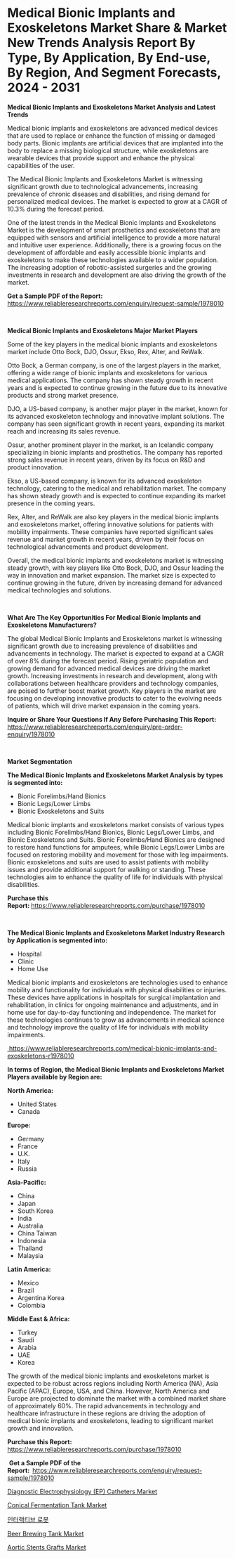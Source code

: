 <p><h1>Medical Bionic Implants and Exoskeletons Market Share & Market New Trends Analysis Report By Type, By Application, By End-use, By Region, And Segment Forecasts, 2024 - 2031</h1></p><p><strong>Medical Bionic Implants and Exoskeletons Market Analysis and Latest Trends</strong></p>
<p><p>Medical bionic implants and exoskeletons are advanced medical devices that are used to replace or enhance the function of missing or damaged body parts. Bionic implants are artificial devices that are implanted into the body to replace a missing biological structure, while exoskeletons are wearable devices that provide support and enhance the physical capabilities of the user.</p><p>The Medical Bionic Implants and Exoskeletons Market is witnessing significant growth due to technological advancements, increasing prevalence of chronic diseases and disabilities, and rising demand for personalized medical devices. The market is expected to grow at a CAGR of 10.3% during the forecast period.</p><p>One of the latest trends in the Medical Bionic Implants and Exoskeletons Market is the development of smart prosthetics and exoskeletons that are equipped with sensors and artificial intelligence to provide a more natural and intuitive user experience. Additionally, there is a growing focus on the development of affordable and easily accessible bionic implants and exoskeletons to make these technologies available to a wider population. The increasing adoption of robotic-assisted surgeries and the growing investments in research and development are also driving the growth of the market.</p></p>
<p><strong>Get a Sample PDF of the Report:&nbsp;</strong> <a href="https://www.reliableresearchreports.com/enquiry/request-sample/1978010">https://www.reliableresearchreports.com/enquiry/request-sample/1978010</a></p>
<p>&nbsp;</p>
<p><strong>Medical Bionic Implants and Exoskeletons Major Market Players</strong></p>
<p><p>Some of the key players in the medical bionic implants and exoskeletons market include Otto Bock, DJO, Ossur, Ekso, Rex, Alter, and ReWalk. </p><p>Otto Bock, a German company, is one of the largest players in the market, offering a wide range of bionic implants and exoskeletons for various medical applications. The company has shown steady growth in recent years and is expected to continue growing in the future due to its innovative products and strong market presence. </p><p>DJO, a US-based company, is another major player in the market, known for its advanced exoskeleton technology and innovative implant solutions. The company has seen significant growth in recent years, expanding its market reach and increasing its sales revenue.</p><p>Ossur, another prominent player in the market, is an Icelandic company specializing in bionic implants and prosthetics. The company has reported strong sales revenue in recent years, driven by its focus on R&D and product innovation.</p><p>Ekso, a US-based company, is known for its advanced exoskeleton technology, catering to the medical and rehabilitation market. The company has shown steady growth and is expected to continue expanding its market presence in the coming years.</p><p>Rex, Alter, and ReWalk are also key players in the medical bionic implants and exoskeletons market, offering innovative solutions for patients with mobility impairments. These companies have reported significant sales revenue and market growth in recent years, driven by their focus on technological advancements and product development. </p><p>Overall, the medical bionic implants and exoskeletons market is witnessing steady growth, with key players like Otto Bock, DJO, and Ossur leading the way in innovation and market expansion. The market size is expected to continue growing in the future, driven by increasing demand for advanced medical technologies and solutions.</p></p>
<p>&nbsp;</p>
<p><strong>What Are The Key Opportunities For Medical Bionic Implants and Exoskeletons Manufacturers?</strong></p>
<p><p>The global Medical Bionic Implants and Exoskeletons market is witnessing significant growth due to increasing prevalence of disabilities and advancements in technology. The market is expected to expand at a CAGR of over 8% during the forecast period. Rising geriatric population and growing demand for advanced medical devices are driving the market growth. Increasing investments in research and development, along with collaborations between healthcare providers and technology companies, are poised to further boost market growth. Key players in the market are focusing on developing innovative products to cater to the evolving needs of patients, which will drive market expansion in the coming years.</p></p>
<p><strong>Inquire or Share Your Questions If Any Before Purchasing This Report:</strong> <a href="https://www.reliableresearchreports.com/enquiry/pre-order-enquiry/1978010">https://www.reliableresearchreports.com/enquiry/pre-order-enquiry/1978010</a></p>
<p>&nbsp;</p>
<p><strong>Market Segmentation</strong></p>
<p><strong>The Medical Bionic Implants and Exoskeletons Market Analysis by types is segmented into:</strong></p>
<p><ul><li>Bionic Forelimbs/Hand Bionics</li><li>Bionic Legs/Lower Limbs</li><li>Bionic Exoskeletons and Suits</li></ul></p>
<p><p>Medical bionic implants and exoskeletons market consists of various types including Bionic Forelimbs/Hand Bionics, Bionic Legs/Lower Limbs, and Bionic Exoskeletons and Suits. Bionic Forelimbs/Hand Bionics are designed to restore hand functions for amputees, while Bionic Legs/Lower Limbs are focused on restoring mobility and movement for those with leg impairments. Bionic exoskeletons and suits are used to assist patients with mobility issues and provide additional support for walking or standing. These technologies aim to enhance the quality of life for individuals with physical disabilities.</p></p>
<p><strong>Purchase this Report:&nbsp;</strong><a href="https://www.reliableresearchreports.com/purchase/1978010">https://www.reliableresearchreports.com/purchase/1978010</a></p>
<p>&nbsp;</p>
<p><strong>The Medical Bionic Implants and Exoskeletons Market Industry Research by Application is segmented into:</strong></p>
<p><ul><li>Hospital</li><li>Clinic</li><li>Home Use</li></ul></p>
<p><p>Medical bionic implants and exoskeletons are technologies used to enhance mobility and functionality for individuals with physical disabilities or injuries. These devices have applications in hospitals for surgical implantation and rehabilitation, in clinics for ongoing maintenance and adjustments, and in home use for day-to-day functioning and independence. The market for these technologies continues to grow as advancements in medical science and technology improve the quality of life for individuals with mobility impairments.</p></p>
<p><a href="https://www.reliableresearchreports.com/medical-bionic-implants-and-exoskeletons-r1978010">&nbsp;https://www.reliableresearchreports.com/medical-bionic-implants-and-exoskeletons-r1978010</a></p>
<p><strong>In terms of Region, the Medical Bionic Implants and Exoskeletons Market Players available by Region are:</strong></p>
<p>
    <p> <strong> North America: </strong>
        <ul>
            <li>United States</li>
            <li>Canada</li>
        </ul>
        </p> 
    <p> <strong> Europe: </strong>
        <ul>
            <li>Germany</li>
            <li>France</li>
            <li>U.K.</li>
            <li>Italy</li>
            <li>Russia</li>
        </ul>
        </p> 
    <p> <strong> Asia-Pacific: </strong>
        <ul>
            <li>China</li>
            <li>Japan</li>
            <li>South Korea</li>
            <li>India</li>
            <li>Australia</li>
            <li>China Taiwan</li>
            <li>Indonesia</li>
            <li>Thailand</li>
            <li>Malaysia</li>
        </ul>
        </p> 
    <p> <strong> Latin America: </strong>
        <ul>
            <li>Mexico</li>
            <li>Brazil</li>
            <li>Argentina Korea</li>
            <li>Colombia</li>
        </ul>
        </p> 
    <p> <strong> Middle East & Africa: </strong>
        <ul>
            <li>Turkey</li>
            <li>Saudi</li>
            <li>Arabia</li>
            <li>UAE</li>
            <li>Korea</li>
        </ul>
    </p>
    </p>
<p><p>The growth of the medical bionic implants and exoskeletons market is expected to be robust across regions including North America (NA), Asia Pacific (APAC), Europe, USA, and China. However, North America and Europe are projected to dominate the market with a combined market share of approximately 60%. The rapid advancements in technology and healthcare infrastructure in these regions are driving the adoption of medical bionic implants and exoskeletons, leading to significant market growth and innovation.</p></p>
<p><strong>Purchase this Report: </strong><a href="https://www.reliableresearchreports.com/purchase/1978010">https://www.reliableresearchreports.com/purchase/1978010</a></p>
<p>&nbsp;<strong>Get a Sample PDF of the Report:&nbsp;&nbsp;</strong><a href="https://www.reliableresearchreports.com/enquiry/request-sample/1978010">https://www.reliableresearchreports.com/enquiry/request-sample/1978010</a></p>
<p><strong></strong></p>
<p><p><a href="https://github.com/eeaveuhhh/Market-Research-Report-List-2/blob/main/diagnostic-electrophysiology-ep-catheters-market.md">Diagnostic Electrophysiology (EP) Catheters Market</a></p><p><a href="https://www.linkedin.com/pulse/conical-fermentation-tank-market-insights-cagr-trends-mopwe">Conical Fermentation Tank Market</a></p><p><a href="https://medium.com/@dandier2003/%EC%9D%B8%ED%84%B0%EB%9E%99%ED%8B%B0%EB%B8%8C-%EB%A1%9C%EB%B4%87-%EC%8B%9C%EC%9E%A5%EC%9D%80-%EC%8B%9C%EC%9E%A5-%EC%A0%90%EC%9C%A0%EC%9C%A8-%EC%8B%9C%EC%9E%A5-%ED%8A%B8%EB%A0%8C%EB%93%9C-%EB%B0%8F-%EC%8B%9C%EC%9E%A5-%EC%84%B1%EC%9E%A5%EC%97%90-%EB%8C%80%ED%95%9C-%EC%A0%95%EB%B3%B4%EB%A5%BC-%EC%A0%9C%EA%B3%B5%ED%95%A9%EB%8B%88%EB%8B%A4-d8765857b437">인터랙티브 로봇</a></p><p><a href="https://www.linkedin.com/pulse/beer-brewing-tank-market-trends-analysis-forecasted-period-yx2je">Beer Brewing Tank Market</a></p><p><a href="https://github.com/brentleyjimmiealvaradoz4l1rea/Market-Research-Report-List-2/blob/main/aortic-stents-grafts-market.md">Aortic Stents Grafts Market</a></p></p>